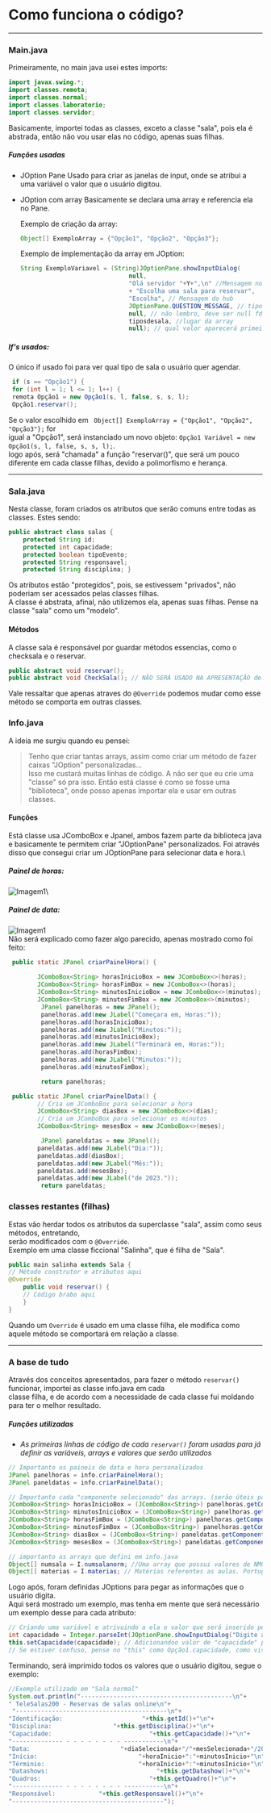 # Como funciona o código?
---
### Main.java
Primeiramente, no main java usei estes imports:
``` java
import javax.swing.*;
import classes.remota;
import classes.normal;
import classes.laboratorio;
import classes.servidor;
```
Basicamente, importei todas as classes, exceto a classe "sala", pois ela é\
abstrada, então não vou usar elas no código, apenas suas filhas.
##### Funções usadas
- JOption Pane
  Usado para criar as janelas de input, onde se atribui a uma variável o valor
  que o usuário digitou.
- JOption com array
  Basicamente se declara uma array e referencia ela no Pane. 
  
  Exemplo de criação da array:
  ``` java
  Object[] ExemploArray = {"Opção1", "Opção2", "Opção3"};
  ```
  Exemplo de implementação da array em JOption:
  ```java
  String ExemploVariavel = (String)JOptionPane.showInputDialog(
			                    null, 
			                    "Olá servidor "+Y+",\n" //Mensagem no painel
			                    + "Escolha uma sala para reservar", 
			                    "Escolha", // Mensagem do hub
			                    JOptionPane.QUESTION_MESSAGE, // tipo de painel
			                    null, // não lembro, deve ser null fds
			                    tiposdesala, //lugar da array
			                    null); // qual valor aparecerá primeiro? pode ser "Opção1", ou ExemploVariavel[0] ou só null
  ```
  
##### If's usados:
O único if usado foi para ver qual tipo de sala o usuário quer agendar.
```java
 if (s == "Opção1") { 
 for (int l = 1; l <= 1; l++) {
 remota Opção1 = new Opção1(s, l, false, s, s, l);
 Opção1.reservar();
```
Se o valor escolhido em ` Object[] ExemploArray = {"Opção1", "Opção2", "Opção3"};` for\
igual a "Opção1", será instanciado um novo objeto: `Opção1 Variável = new Opção1(s, l, false, s, s, l);`.\
logo após, será "chamada" a função "reservar()", que será um pouco diferente em cada classe filhas, devido a polimorfismo e herança.

---
### Sala.java
Nesta classe, foram criados os atributos que serão comuns entre todas as classes. Estes sendo:
```java
public abstract class salas {
	protected String id;
	protected int capacidade;
	protected boolean tipoEvento;
	protected String responsavel;
	protected String disciplina; }
```
Os atributos estão "protegidos", pois, se estivessem "privados", não poderiam ser acessados pelas classes filhas.\
A classe é abstrata, afinal, não utilizemos ela, apenas suas filhas. Pense na classe "sala" como um "modelo".
#### Métodos
A classe sala é responsável por guardar métodos essencias, como o checksala e o reservar.
```java
public abstract void reservar();
public abstract void CheckSala(); // NÂO SERÁ USADO NA APRESENTAÇÃO de 18/05/23
```
Vale ressaltar que apenas atraves do `@Override` podemos mudar como esse método se comporta em outras classes.

### Info.java
A ideia me surgiu quando eu pensei:
> Tenho que criar tantas arrays, assim como criar um método de fazer caixas "JOption" personalizadas... \
  Isso me custará muitas linhas de código. A não ser que eu crie uma "classe" só pra isso.
Então está classe é como se fosse uma "biblioteca", onde posso apenas importar ela e usar em outras classes.
#### Funções
Está classe usa JComboBox e Jpanel, ambos fazem parte da biblioteca java e basicamente te permitem criar "JOptionPane" personalizados.
Foi através disso que consegui criar um JOptionPane para selecionar data e hora.\
##### Painel de horas:
![Imagem1](imagem_2023-05-17_211927208.png "Painel de horas")\
##### Painel de data:
![Imagem1](imagem_2023-05-17_212008927.png "Painel de horas")\
Não será explicado como fazer algo parecido, apenas mostrado como foi feito:
```java
 public static JPanel criarPainelHora() {
    	
        JComboBox<String> horasInicioBox = new JComboBox<>(horas);
        JComboBox<String> horasFimBox = new JComboBox<>(horas);
        JComboBox<String> minutosInicioBox = new JComboBox<>(minutos);
        JComboBox<String> minutosFimBox = new JComboBox<>(minutos);
    	 JPanel panelhoras = new JPanel();
    	 panelhoras.add(new JLabel("Começara em, Horas:"));
    	 panelhoras.add(horasInicioBox);
    	 panelhoras.add(new JLabel("Minutos:"));
    	 panelhoras.add(minutosInicioBox);   	 
    	 panelhoras.add(new JLabel("Terminará em, Horas:"));
    	 panelhoras.add(horasFimBox);
    	 panelhoras.add(new JLabel("Minutos:"));
    	 panelhoras.add(minutosFimBox);

         return panelhoras;
```
```java
 public static JPanel criarPainelData() {
    	// Cria um JComboBox para selecionar a hora
        JComboBox<String> diasBox = new JComboBox<>(dias);
        // Cria um JComboBox para selecionar os minutos
        JComboBox<String> mesesBox = new JComboBox<>(meses);

    	 JPanel paneldatas = new JPanel();
    	paneldatas.add(new JLabel("Dia:"));
    	paneldatas.add(diasBox);
    	paneldatas.add(new JLabel("Mês:"));
    	paneldatas.add(mesesBox);
    	paneldatas.add(new JLabel("de 2023."));
         return paneldatas;
```
### classes restantes (filhas)
Estas vão herdar todos os atributos da superclasse "sala", assim como seus métodos, entretando,\
serão modificados com o `@Override`.\
Exemplo em uma classe ficcional "Salinha", que é filha de "Sala".
```java
public main salinha extends Sala {
// Método construtor e atributos aqui
@Override
	public void reservar() {
	// Código brabo aqui
	}
}	
```
Quando um `Override` é usado em uma classe filha, ele modifica como aquele método se comportará em relação a classe.

---
### A base de tudo
Através dos conceitos apresentados, para fazer o método `reservar()` funcionar, importei as classe info.java em cada\
classe filha, e de acordo com a necessidade de cada classe fui moldando para ter o melhor resultado.
##### Funções utilizadas

- *As primeiras linhas de código de cada `reservar()` foram usadas para já definir as variáveis, arrays e valores que serão utilizados*
``` java
// Importanto os paineis de data e hora personalizados
JPanel panelhoras = info.criarPainelHora(); 
JPanel paneldatas = info.criarPainelData();

// Importanto cada "componente selecionado" das arrays. (serão úteis para saber que número o usuário escolheu nos paineis de data e hora)
JComboBox<String> horasInicioBox = (JComboBox<String>) panelhoras.getComponent(1);
JComboBox<String> minutosInicioBox = (JComboBox<String>) panelhoras.getComponent(3);
JComboBox<String> horasFimBox = (JComboBox<String>) panelhoras.getComponent(5);
JComboBox<String> minutosFimBox = (JComboBox<String>) panelhoras.getComponent(7);
JComboBox<String> diasBox = (JComboBox<String>) paneldatas.getComponent(1);
JComboBox<String> mesesBox = (JComboBox<String>) paneldatas.getComponent(3);

// importanto as arrays que defini em info.java
Object[] numsala = I.numsalanorm; //Uma array que possui valores de NM01 a NM10 (Diferentes salas tem letras diferentes, então tive que fazer 3 arrays)
Object[] materias = I.materias; // Matérias referentes as aulas. Português, Matemática, Química...
```
Logo após, foram definidas JOptions para pegar as informações que o usuário digita.\
Aqui será mostrado um exemplo, mas tenha em mente que será necessário um exemplo desse para cada atributo:
```java
// Criando uma variável e atrivuindo a ela o valor que será inserido pelo usuário
int capacidade = Integer.parseInt(JOptionPane.showInputDialog("Digite a capacidade da sala normal:"));
this.setCapacidade(capacidade); // Adicionandoo valor de "capacidade" para o atributo da classe (autoreferencia)
// Se estiver confuso, pense no "this" como Opção1.capacidade, como visto em "Main.java" --> "If's usados".
```
Terminando, será imprimido todos os valores que o usuário digitou, segue o exemplo:
```java
//Exemplo utilizado em "Sala normal"
System.out.println("------------------------------------------\n"+
" TeleSalas200 - Reservas de salas online\n"+
 "------------------------------------------\n"+
"Identificação:                      "+this.getId()+"\n"+
"Disciplina:                 "+this.getDisciplina()+"\n"+
"Capacidade:                           "+this.getCapacidade()+"\n"+
"-------------- - - - - - - - - -----------\n"+
"Data:                         "+diaSelecionada+"/"+mesSelecionada+"/2023\n"+
"Início:                            "+horaInicio+":"+minutosInicio+"\n"+
"Términio:                          "+horaInicio+":"+minutosInicio+"\n"+
"Datashows:                              "+this.getDatashow()+"\n"+
"Quadros:                              "+this.getQuadro()+"\n"+
"-------------- - - - - - - - - -----------\n"+
"Responsável:            "+this.getResponsavel()+"\n"+
"------------------------------------------");
```

